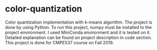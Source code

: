 # color-quantization
Color quantization implementation with k-means algorithm.
The project is done by using Python. To run this project, numpy must be installed to the project environment. I used MiniConda environment and it is tested on it. Detailed explanation can be found on project description in code section.
This project is done for CMPE537 course on Fall 2019.
